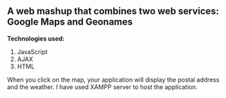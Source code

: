 ## A web mashup that combines two web services: Google Maps and Geonames

**Technologies used:**  
1) JavaScript  
2) AJAX  
3) HTML  

When you click on the map, your application will display the postal address and the weather. 
I have used XAMPP server to host the application.
